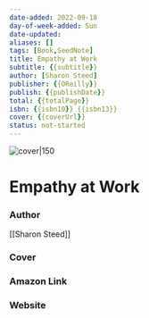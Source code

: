 ```yaml
---
date-added: 2022-09-18
day-of-week-added: Sun
date-updated: 
aliases: []
tags: [Book,SeedNote]
title: Empathy at Work
subtitle: {{subtitle}}
author: [Sharon Steed]
publisher: {{OReilly}}
publish: {{publishDate}}
total: {{totalPage}}
isbn: {{isbn10}} {{isbn13}}
cover: {{coverUrl}}
status: not-started
---
```


![cover|150]({{coverUrl}})
# Empathy at Work

### Author
[[Sharon Steed]]

### Cover

### Amazon Link


### Website


